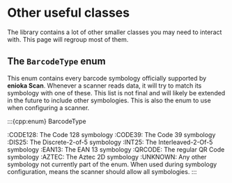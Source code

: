 # Other useful classes

The library contains a lot of other smaller classes you may need to interact with. This page will
regroup most of them.

## The `BarcodeType` enum

This enum contains every barcode symbology officially supported by **enioka Scan**. Whenever a
scanner reads data, it will try to match its symbology with one of these. This list is not final and
will likely be extended in the future to include other symbologies. This is also the enum to use
when configuring a scanner.

:::{cpp:enum} BarcodeType

:CODE128: The Code 128 symbology
:CODE39: The Code 39 symbology
:DIS25: The Discrete-2-of-5 symbology
:INT25: The Interleaved-2-Of-5 symbology
:EAN13: The EAN 13 symbology
:QRCODE: The regular QR Code symbology
:AZTEC: The Aztec 2D symbology
:UNKNOWN: Any other symbology not currently part of the enum. When used during symbology 
    configuration, means the scanner should allow all symbologies.
:::
